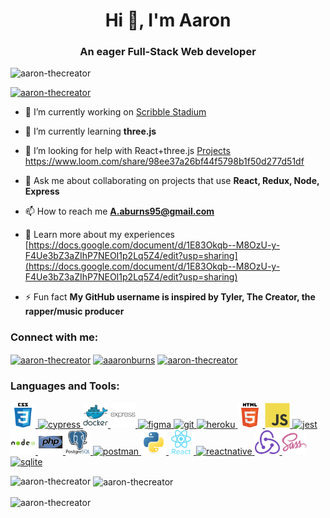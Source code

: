<h1 align="center">Hi 👋, I'm Aaron</h1>
<h3 align="center">An eager Full-Stack Web developer</h3>

<p align="left"> <img src="https://komarev.com/ghpvc/?username=aaron-thecreator&label=Profile%20views&color=0e75b6&style=flat" alt="aaron-thecreator" /> </p>

<p align="left"> <a href="https://github.com/ryo-ma/github-profile-trophy"><img src="https://github-profile-trophy.vercel.app/?username=aaron-thecreator" alt="aaron-thecreator" /></a> </p>

- 🔭 I’m currently working on [Scribble Stadium](https://github.com/Lambda-School-Labs/scribble-stadium-be)

- 🌱 I’m currently learning **three.js**

- 🤝 I’m looking for help with React+three.js [Projects](https://github.com/Aaron-TheCreator/react-3d-earth)
https://www.loom.com/share/98ee37a26bf44f5798b1f50d277d51df

- 💬 Ask me about collaborating on projects that use **React, Redux, Node, Express**

- 📫 How to reach me **A.aburns95@gmail.com**

- 📄 Learn more about my experiences [https://docs.google.com/document/d/1E83Okqb--M8OzU-y-F4Ue3bZ3aZIhP7NEOI1p2Lq5Z4/edit?usp=sharing](https://docs.google.com/document/d/1E83Okqb--M8OzU-y-F4Ue3bZ3aZIhP7NEOI1p2Lq5Z4/edit?usp=sharing)

- ⚡ Fun fact **My GitHub username is inspired by Tyler, The Creator, the rapper/music producer**

<h3 align="left">Connect with me:</h3>
<p align="left">
<a href="https://codepen.io/aaron-thecreator" target="blank"><img align="center" src="https://raw.githubusercontent.com/rahuldkjain/github-profile-readme-generator/master/src/images/icons/Social/codepen.svg" alt="aaron-thecreator" height="30" width="40" /></a>
<a href="https://linkedin.com/in/aaaronburns" target="blank"><img align="center" src="https://raw.githubusercontent.com/rahuldkjain/github-profile-readme-generator/master/src/images/icons/Social/linked-in-alt.svg" alt="aaaronburns" height="30" width="40" /></a>
<a href="https://www.leetcode.com/aaron-thecreator" target="blank"><img align="center" src="https://raw.githubusercontent.com/rahuldkjain/github-profile-readme-generator/master/src/images/icons/Social/leet-code.svg" alt="aaron-thecreator" height="30" width="40" /></a>
</p>

<h3 align="left">Languages and Tools:</h3>
<p align="left"> <a href="https://www.w3schools.com/css/" target="_blank"> <img src="https://raw.githubusercontent.com/devicons/devicon/master/icons/css3/css3-original-wordmark.svg" alt="css3" width="40" height="40"/> </a> <a href="https://www.cypress.io" target="_blank"> <img src="https://raw.githubusercontent.com/simple-icons/simple-icons/6e46ec1fc23b60c8fd0d2f2ff46db82e16dbd75f/icons/cypress.svg" alt="cypress" width="40" height="40"/> </a> <a href="https://www.docker.com/" target="_blank"> <img src="https://raw.githubusercontent.com/devicons/devicon/master/icons/docker/docker-original-wordmark.svg" alt="docker" width="40" height="40"/> </a> <a href="https://expressjs.com" target="_blank"> <img src="https://raw.githubusercontent.com/devicons/devicon/master/icons/express/express-original-wordmark.svg" alt="express" width="40" height="40"/> </a> <a href="https://www.figma.com/" target="_blank"> <img src="https://www.vectorlogo.zone/logos/figma/figma-icon.svg" alt="figma" width="40" height="40"/> </a> <a href="https://git-scm.com/" target="_blank"> <img src="https://www.vectorlogo.zone/logos/git-scm/git-scm-icon.svg" alt="git" width="40" height="40"/> </a> <a href="https://heroku.com" target="_blank"> <img src="https://www.vectorlogo.zone/logos/heroku/heroku-icon.svg" alt="heroku" width="40" height="40"/> </a> <a href="https://www.w3.org/html/" target="_blank"> <img src="https://raw.githubusercontent.com/devicons/devicon/master/icons/html5/html5-original-wordmark.svg" alt="html5" width="40" height="40"/> </a> <a href="https://developer.mozilla.org/en-US/docs/Web/JavaScript" target="_blank"> <img src="https://raw.githubusercontent.com/devicons/devicon/master/icons/javascript/javascript-original.svg" alt="javascript" width="40" height="40"/> </a> <a href="https://jestjs.io" target="_blank"> <img src="https://www.vectorlogo.zone/logos/jestjsio/jestjsio-icon.svg" alt="jest" width="40" height="40"/> </a> <a href="https://nodejs.org" target="_blank"> <img src="https://raw.githubusercontent.com/devicons/devicon/master/icons/nodejs/nodejs-original-wordmark.svg" alt="nodejs" width="40" height="40"/> </a> <a href="https://www.php.net" target="_blank"> <img src="https://raw.githubusercontent.com/devicons/devicon/master/icons/php/php-original.svg" alt="php" width="40" height="40"/> </a> <a href="https://www.postgresql.org" target="_blank"> <img src="https://raw.githubusercontent.com/devicons/devicon/master/icons/postgresql/postgresql-original-wordmark.svg" alt="postgresql" width="40" height="40"/> </a> <a href="https://postman.com" target="_blank"> <img src="https://www.vectorlogo.zone/logos/getpostman/getpostman-icon.svg" alt="postman" width="40" height="40"/> </a> <a href="https://www.python.org" target="_blank"> <img src="https://raw.githubusercontent.com/devicons/devicon/master/icons/python/python-original.svg" alt="python" width="40" height="40"/> </a> <a href="https://reactjs.org/" target="_blank"> <img src="https://raw.githubusercontent.com/devicons/devicon/master/icons/react/react-original-wordmark.svg" alt="react" width="40" height="40"/> </a> <a href="https://reactnative.dev/" target="_blank"> <img src="https://reactnative.dev/img/header_logo.svg" alt="reactnative" width="40" height="40"/> </a> <a href="https://redux.js.org" target="_blank"> <img src="https://raw.githubusercontent.com/devicons/devicon/master/icons/redux/redux-original.svg" alt="redux" width="40" height="40"/> </a> <a href="https://sass-lang.com" target="_blank"> <img src="https://raw.githubusercontent.com/devicons/devicon/master/icons/sass/sass-original.svg" alt="sass" width="40" height="40"/> </a> <a href="https://www.sqlite.org/" target="_blank"> <img src="https://www.vectorlogo.zone/logos/sqlite/sqlite-icon.svg" alt="sqlite" width="40" height="40"/> </a> </p>

<p><img align="left" src="https://github-readme-stats.vercel.app/api/top-langs?username=aaron-thecreator&show_icons=true&locale=en&layout=compact" alt="aaron-thecreator" /></p>

<p>&nbsp;<img align="center" src="https://github-readme-stats.vercel.app/api?username=aaron-thecreator&show_icons=true&locale=en" alt="aaron-thecreator" /></p>

<p><img align="center" src="https://github-readme-streak-stats.herokuapp.com/?user=aaron-thecreator&" alt="aaron-thecreator" /></p>
